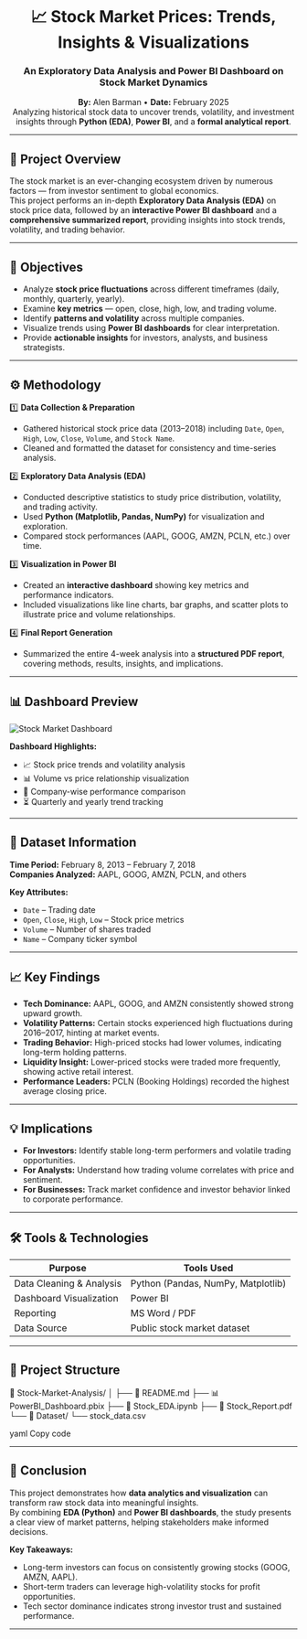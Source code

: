 <h1 align="center">📈 Stock Market Prices: Trends, Insights & Visualizations</h1>
<h3 align="center">An Exploratory Data Analysis and Power BI Dashboard on Stock Market Dynamics</h3>

<p align="center">
<b>By:</b> Alen Barman • <b>Date:</b> February 2025  
<br>
Analyzing historical stock data to uncover trends, volatility, and investment insights through <b>Python (EDA)</b>, <b>Power BI</b>, and a <b>formal analytical report</b>.
</p>

---

## 🧩 Project Overview
The stock market is an ever-changing ecosystem driven by numerous factors — from investor sentiment to global economics.  
This project performs an in-depth **Exploratory Data Analysis (EDA)** on stock price data, followed by an **interactive Power BI dashboard** and a **comprehensive summarized report**, providing insights into stock trends, volatility, and trading behavior.

---

## 🎯 Objectives
- Analyze **stock price fluctuations** across different timeframes (daily, monthly, quarterly, yearly).  
- Examine **key metrics** — open, close, high, low, and trading volume.  
- Identify **patterns and volatility** across multiple companies.  
- Visualize trends using **Power BI dashboards** for clear interpretation.  
- Provide **actionable insights** for investors, analysts, and business strategists.

---

## ⚙️ Methodology
1️⃣ **Data Collection & Preparation**  
- Gathered historical stock price data (2013–2018) including `Date`, `Open`, `High`, `Low`, `Close`, `Volume`, and `Stock Name`.  
- Cleaned and formatted the dataset for consistency and time-series analysis.  

2️⃣ **Exploratory Data Analysis (EDA)**  
- Conducted descriptive statistics to study price distribution, volatility, and trading activity.  
- Used **Python (Matplotlib, Pandas, NumPy)** for visualization and exploration.  
- Compared stock performances (AAPL, GOOG, AMZN, PCLN, etc.) over time.  

3️⃣ **Visualization in Power BI**  
- Created an **interactive dashboard** showing key metrics and performance indicators.  
- Included visualizations like line charts, bar graphs, and scatter plots to illustrate price and volume relationships.  

4️⃣ **Final Report Generation**  
- Summarized the entire 4-week analysis into a **structured PDF report**, covering methods, results, insights, and implications.  

---

## 📊 Dashboard Preview
![Stock Market Dashboard](path/to/dashboard-image.png)

**Dashboard Highlights:**
- 📈 Stock price trends and volatility analysis  
- 📊 Volume vs price relationship visualization  
- 🧾 Company-wise performance comparison  
- ⏳ Quarterly and yearly trend tracking  

---

## 📁 Dataset Information
**Time Period:** February 8, 2013 – February 7, 2018  
**Companies Analyzed:** AAPL, GOOG, AMZN, PCLN, and others  

**Key Attributes:**
- `Date` – Trading date  
- `Open`, `Close`, `High`, `Low` – Stock price metrics  
- `Volume` – Number of shares traded  
- `Name` – Company ticker symbol  

---

## 📈 Key Findings
- **Tech Dominance:** AAPL, GOOG, and AMZN consistently showed strong upward growth.  
- **Volatility Patterns:** Certain stocks experienced high fluctuations during 2016–2017, hinting at market events.  
- **Trading Behavior:** High-priced stocks had lower volumes, indicating long-term holding patterns.  
- **Liquidity Insight:** Lower-priced stocks were traded more frequently, showing active retail interest.  
- **Performance Leaders:** PCLN (Booking Holdings) recorded the highest average closing price.  

---

## 💡 Implications
- **For Investors:** Identify stable long-term performers and volatile trading opportunities.  
- **For Analysts:** Understand how trading volume correlates with price and sentiment.  
- **For Businesses:** Track market confidence and investor behavior linked to corporate performance.  

---

## 🛠️ Tools & Technologies
| Purpose | Tools Used |
|----------|-------------|
| Data Cleaning & Analysis | Python (Pandas, NumPy, Matplotlib) |
| Dashboard Visualization | Power BI |
| Reporting | MS Word / PDF |
| Data Source | Public stock market dataset |

---

## 📂 Project Structure
📁 Stock-Market-Analysis/
│
├── 📜 README.md
├── 📊 PowerBI_Dashboard.pbix
├── 📓 Stock_EDA.ipynb
├── 📑 Stock_Report.pdf
└── 📂 Dataset/
└── stock_data.csv

yaml
Copy code

---

## 🚀 Conclusion
This project demonstrates how **data analytics and visualization** can transform raw stock data into meaningful insights.  
By combining **EDA (Python)** and **Power BI dashboards**, the study presents a clear view of market patterns, helping stakeholders make informed decisions.

**Key Takeaways:**
- Long-term investors can focus on consistently growing stocks (GOOG, AMZN, AAPL).  
- Short-term traders can leverage high-volatility stocks for profit opportunities.  
- Tech sector dominance indicates strong investor trust and sustained performance.  

---
